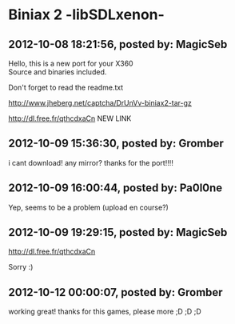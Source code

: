 # Biniax 2 -libSDLxenon-

## 2012-10-08 18:21:56, posted by: MagicSeb

Hello, this is a new port for your X360  
 Source and binaries included.  
   
 Don't forget to read the readme.txt  
   
 http://www.jheberg.net/captcha/DrUnVv-biniax2-tar-gz  
   
 http://dl.free.fr/qthcdxaCn NEW LINK

## 2012-10-09 15:36:30, posted by: Gromber

i cant download! any mirror? thanks for the port!!!!

## 2012-10-09 16:00:44, posted by: Pa0l0ne

Yep, seems to be a problem (upload en course?)

## 2012-10-09 19:29:15, posted by: MagicSeb

http://dl.free.fr/qthcdxaCn  
   
 Sorry :)

## 2012-10-12 00:00:07, posted by: Gromber

working great! thanks for this games, please more ;D ;D ;D